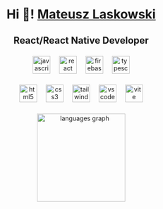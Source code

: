<h1 align="center">Hi 👋! <a href="https://matcane.github.io">Mateusz Laskowski</a></h1>

###

<h2 align="center">React/React Native Developer</h2>

###

<div align="center">
  <a href="#"><img src="https://cdn.jsdelivr.net/gh/devicons/devicon/icons/javascript/javascript-original.svg" height="40" alt="javascript logo"  /></a>
  <a href="#"><img width="12" /></a>
  <a href="#"><img src="https://cdn.jsdelivr.net/gh/devicons/devicon/icons/react/react-original.svg" height="40" alt="react logo"  /></a>
  <a href="#"><img width="12" /></a>
  <a href="#"><img src="https://cdn.jsdelivr.net/gh/devicons/devicon/icons/firebase/firebase-plain.svg" height="40" alt="firebase logo"  /></a>
  <a href="#"><img width="12" /></a>
  <a href="#"><img src="https://cdn.jsdelivr.net/gh/devicons/devicon/icons/typescript/typescript-plain.svg" height="40" alt="typescript logo"  /></a>
</div>

###

<div align="center">
  <a href="#"><img src="https://cdn.jsdelivr.net/gh/devicons/devicon/icons/html5/html5-original.svg" height="40" alt="html5 logo"  /></a>
  <a href="#"><img width="12" /></a>
  <a href="#"><img src="https://cdn.jsdelivr.net/gh/devicons/devicon/icons/css3/css3-original.svg" height="40" alt="css3 logo"  /></a>
  <a href="#"><img width="12" /></a>
  <a href="#"><img src="https://cdn.simpleicons.org/tailwindcss/06B6D4" height="40" alt="tailwindcss logo"  /></a>
  <a href="#"><img width="12" /></a>
  <a href="#"><img src="https://cdn.jsdelivr.net/gh/devicons/devicon/icons/vscode/vscode-original.svg" height="40" alt="vscode logo"  /></a>
  <a href="#"><img width="12" /></a>
  <a href="#"><img src="https://skillicons.dev/icons?i=vite" height="40" alt="vite logo"  /></a>
</div>

###

<div align="center">
  <a href="#"><img src="https://github-readme-stats.vercel.app/api/top-langs?username=matcane&locale=en&hide_title=false&layout=compact&card_width=320&langs_count=8&theme=dracula&hide_border=false&order=2" height="200" alt="languages graph"  /></a>
</div>

###

